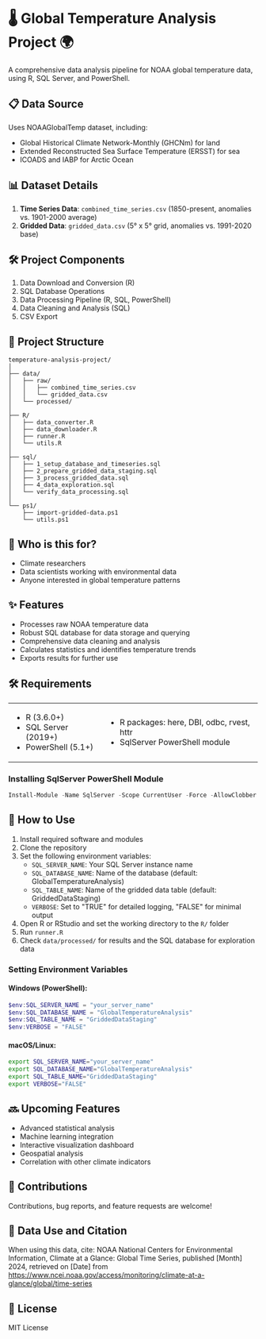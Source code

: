 # 🌡️ Global Temperature Analysis Project 🌍

A comprehensive data analysis pipeline for NOAA global temperature data, using R, SQL Server, and PowerShell.

## 📋 Data Source

Uses NOAAGlobalTemp dataset, including:
- Global Historical Climate Network-Monthly (GHCNm) for land
- Extended Reconstructed Sea Surface Temperature (ERSST) for sea
- ICOADS and IABP for Arctic Ocean

## 📊 Dataset Details

1. **Time Series Data**: `combined_time_series.csv` (1850-present, anomalies vs. 1901-2000 average)
2. **Gridded Data**: `gridded_data.csv` (5° x 5° grid, anomalies vs. 1991-2020 base)

## 🛠️ Project Components

1. Data Download and Conversion (R)
2. SQL Database Operations
3. Data Processing Pipeline (R, SQL, PowerShell)
4. Data Cleaning and Analysis (SQL)
5. CSV Export

## 📁 Project Structure

```
temperature-analysis-project/
│
├── data/
│   ├── raw/
│   │   ├── combined_time_series.csv
│   │   └── gridded_data.csv
│   └── processed/
│
├── R/
│   ├── data_converter.R
│   ├── data_downloader.R
│   ├── runner.R
│   └── utils.R
│
├── sql/
│   ├── 1_setup_database_and_timeseries.sql
│   ├── 2_prepare_gridded_data_staging.sql
│   ├── 3_process_gridded_data.sql
│   ├── 4_data_exploration.sql
│   └── verify_data_processing.sql
│
└── ps1/
    ├── import-gridded-data.ps1
    └── utils.ps1
```

## 👥 Who is this for?

- Climate researchers
- Data scientists working with environmental data
- Anyone interested in global temperature patterns

## ✨ Features

- Processes raw NOAA temperature data
- Robust SQL database for data storage and querying
- Comprehensive data cleaning and analysis
- Calculates statistics and identifies temperature trends
- Exports results for further use

## 🛠️ Requirements

<table>
<tr>
<td>

- R (3.6.0+)
- SQL Server (2019+)
- PowerShell (5.1+)

</td>
<td>

- R packages: here, DBI, odbc, rvest, httr
- SqlServer PowerShell module

</td>
</tr>
</table>

### Installing SqlServer PowerShell Module

```powershell
Install-Module -Name SqlServer -Scope CurrentUser -Force -AllowClobber
```

## 🚀 How to Use

1. Install required software and modules
2. Clone the repository
3. Set the following environment variables:
   - `SQL_SERVER_NAME`: Your SQL Server instance name
   - `SQL_DATABASE_NAME`: Name of the database (default: GlobalTemperatureAnalysis)
   - `SQL_TABLE_NAME`: Name of the gridded data table (default: GriddedDataStaging)
   - `VERBOSE`: Set to "TRUE" for detailed logging, "FALSE" for minimal output
4. Open R or RStudio and set the working directory to the `R/` folder
5. Run `runner.R`
6. Check `data/processed/` for results and the SQL database for exploration data

### Setting Environment Variables

#### Windows (PowerShell):
```powershell
$env:SQL_SERVER_NAME = "your_server_name"
$env:SQL_DATABASE_NAME = "GlobalTemperatureAnalysis"
$env:SQL_TABLE_NAME = "GriddedDataStaging"
$env:VERBOSE = "FALSE"
```

#### macOS/Linux:
```bash
export SQL_SERVER_NAME="your_server_name"
export SQL_DATABASE_NAME="GlobalTemperatureAnalysis"
export SQL_TABLE_NAME="GriddedDataStaging"
export VERBOSE="FALSE"
```

## 🔜 Upcoming Features

- Advanced statistical analysis
- Machine learning integration
- Interactive visualization dashboard
- Geospatial analysis
- Correlation with other climate indicators

## 🤝 Contributions

Contributions, bug reports, and feature requests are welcome!

## 📜 Data Use and Citation

When using this data, cite: NOAA National Centers for Environmental Information, Climate at a Glance: Global Time Series, published [Month] 2024, retrieved on [Date] from https://www.ncei.noaa.gov/access/monitoring/climate-at-a-glance/global/time-series

## 📄 License

MIT License
